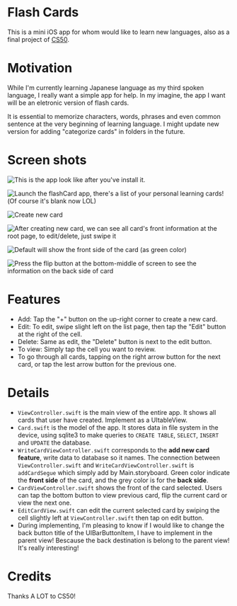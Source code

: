 # Flash Cards
This is a mini iOS app for whom would like to learn new languages, also as a final project of [CS50](https://cs50.harvard.edu/).

# Motivation
While I'm currently learning Japanese language as my third spoken language, I really want a simple app for help. In my imagine, the app I want will be an eletronic version of flash cards.

It is essential to memorize characters, words, phrases and even common sentence at the very beginning of learning language. I might update new version for adding "categorize cards" in folders in the future.

# Screen shots
![This is the app look like after you've install it.](iconOniPhones.png)

![Launch the flashCard app, there's a list of your personal learning cards!(Of course it's blank now LOL)](launch.png)

![Create new card](createNew.png)

![After creating new card, we can see all card's front information at the root page, to edit/delete, just swipe it](swipeToActions.png)

![Default will show the front side of the card (as green color)](frontOfCard.png)

![Press the flip button at the bottom-middle of screen to see the information on the back side of card](backOfCard.png)

# Features

- Add: Tap the "+" button on the up-right corner to create a new card.
- Edit: To edit, swipe slight left on the list page, then tap the "Edit" button at the right of the cell.
- Delete: Same as edit, the "Delete" button is next to the edit button.
- To view: Simply tap the cell you want to review.
- To go through all cards, tapping on the right arrow button for the next card, or tap the lest arrow button for the previous one.

# Details
- `ViewController.swift` is the main view of the entire app. It shows all cards that user have created. Implement as a UItableView.
- `Card.swift` is the model of the app. It stores data in file system in the device, using sqlite3 to make queries to  `CREATE TABLE`, `SELECT`, `INSERT` and `UPDATE` the database.
- `WriteCardViewController.swift` corresponds to the **add new card feature**, write data to database so it names. The connection between `ViewController.swift` and `WriteCardViewController.swift` is `addCardSegue` which simply add by Main.storyboard. Green color indicate the **front side** of the card, and the grey color is for the **back side**.
- `CardViewController.swift` shows the front of the card selected. Users can tap the bottom button to view previous card, flip the current card or view the next one.
- `EditCardView.swift` can edit the current selected card by swiping the cell slightly left at  `ViewController.swift` then tap on edit button. 
- During implementing, I'm pleasing to know if I would like to change the back button title of the UIBarButtonItem, I have to implement in the parent view! Bescause the back destination is belong to the parent view! It's really interesting!

# Credits
Thanks A LOT to CS50!
